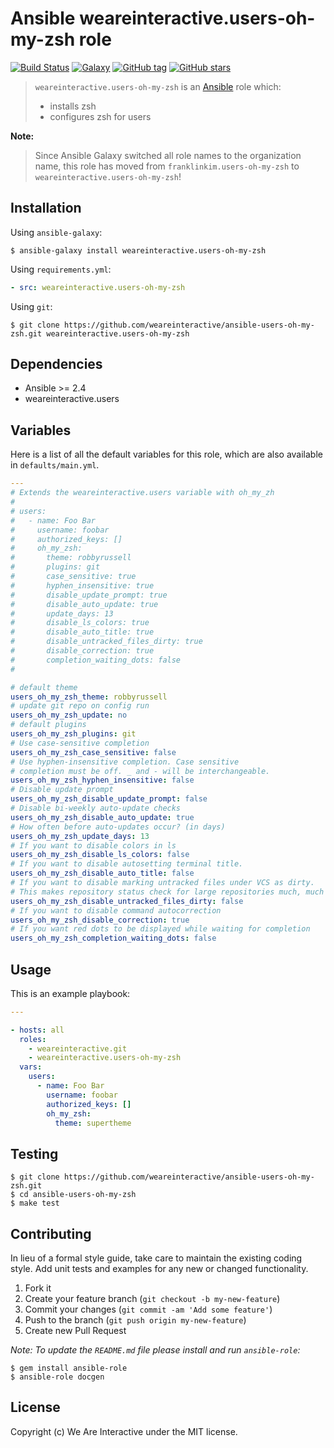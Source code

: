 # Ansible weareinteractive.users-oh-my-zsh role

[![Build Status](https://img.shields.io/travis/weareinteractive/ansible-users-oh-my-zsh.svg)](https://travis-ci.org/weareinteractive/ansible-users-oh-my-zsh)
[![Galaxy](http://img.shields.io/badge/galaxy-weareinteractive.users-oh-my-zsh-blue.svg)](https://galaxy.ansible.com/weareinteractive/users-oh-my-zsh)
[![GitHub tag](https://img.shields.io/github/tag/weareinteractive/ansible-users-oh-my-zsh.svg)](https://github.com/weareinteractive/ansible-users-oh-my-zsh/releases)
[![GitHub stars](https://img.shields.io/github/stars/weareinteractive/ansible-users-oh-my-zsh.svg?style=social&label=Star)](https://github.com/weareinteractive/ansible-users-oh-my-zsh)

> `weareinteractive.users-oh-my-zsh` is an [Ansible](http://www.ansible.com) role which:
>
> * installs zsh
> * configures zsh for users

**Note:**

> Since Ansible Galaxy switched all role names to the organization name, this role has moved from `franklinkim.users-oh-my-zsh` to `weareinteractive.users-oh-my-zsh`!

## Installation

Using `ansible-galaxy`:

```shell
$ ansible-galaxy install weareinteractive.users-oh-my-zsh
```

Using `requirements.yml`:

```yaml
- src: weareinteractive.users-oh-my-zsh
```

Using `git`:

```shell
$ git clone https://github.com/weareinteractive/ansible-users-oh-my-zsh.git weareinteractive.users-oh-my-zsh
```

## Dependencies

* Ansible >= 2.4
* weareinteractive.users

## Variables

Here is a list of all the default variables for this role, which are also available in `defaults/main.yml`.

```yaml
---
# Extends the weareinteractive.users variable with oh_my_zh
#
# users:
#   - name: Foo Bar
#     username: foobar
#     authorized_keys: []
#     oh_my_zsh:
#       theme: robbyrussell
#       plugins: git
#       case_sensitive: true
#       hyphen_insensitive: true
#       disable_update_prompt: true
#       disable_auto_update: true
#       update_days: 13
#       disable_ls_colors: true
#       disable_auto_title: true
#       disable_untracked_files_dirty: true
#       disable_correction: true
#       completion_waiting_dots: false
#

# default theme
users_oh_my_zsh_theme: robbyrussell
# update git repo on config run
users_oh_my_zsh_update: no
# default plugins
users_oh_my_zsh_plugins: git
# Use case-sensitive completion
users_oh_my_zsh_case_sensitive: false
# Use hyphen-insensitive completion. Case sensitive
# completion must be off. _ and - will be interchangeable.
users_oh_my_zsh_hyphen_insensitive: false
# Disable update prompt
users_oh_my_zsh_disable_update_prompt: false
# Disable bi-weekly auto-update checks
users_oh_my_zsh_disable_auto_update: true
# How often before auto-updates occur? (in days)
users_oh_my_zsh_update_days: 13
# If you want to disable colors in ls
users_oh_my_zsh_disable_ls_colors: false
# If you want to disable autosetting terminal title.
users_oh_my_zsh_disable_auto_title: false
# If you want to disable marking untracked files under VCS as dirty.
# This makes repository status check for large repositories much, much faster.
users_oh_my_zsh_disable_untracked_files_dirty: false
# If you want to disable command autocorrection
users_oh_my_zsh_disable_correction: true
# If you want red dots to be displayed while waiting for completion
users_oh_my_zsh_completion_waiting_dots: false

```


## Usage

This is an example playbook:

```yaml
---

- hosts: all
  roles:
    - weareinteractive.git
    - weareinteractive.users-oh-my-zsh
  vars:
    users:
      - name: Foo Bar
        username: foobar
        authorized_keys: []
        oh_my_zsh:
          theme: supertheme

```


## Testing

```shell
$ git clone https://github.com/weareinteractive/ansible-users-oh-my-zsh.git
$ cd ansible-users-oh-my-zsh
$ make test
```

## Contributing
In lieu of a formal style guide, take care to maintain the existing coding style. Add unit tests and examples for any new or changed functionality.

1. Fork it
2. Create your feature branch (`git checkout -b my-new-feature`)
3. Commit your changes (`git commit -am 'Add some feature'`)
4. Push to the branch (`git push origin my-new-feature`)
5. Create new Pull Request

*Note: To update the `README.md` file please install and run `ansible-role`:*

```shell
$ gem install ansible-role
$ ansible-role docgen
```

## License
Copyright (c) We Are Interactive under the MIT license.
